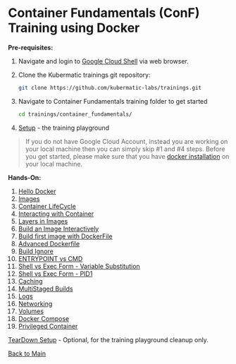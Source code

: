 # Container Fundamentals (ConF) Training using Docker

**Pre-requisites:**

1. Navigate and login to [Google Cloud Shell](https://ssh.cloud.google.com ) via web browser. 

2. Clone the Kubermatic trainings git repository:
    ```bash
    git clone https://github.com/kubermatic-labs/trainings.git
    ```

3. Navigate to Container Fundamentals training folder to get started
    ```bash  
    cd trainings/container_fundamentals/
    ```

4. [Setup](00_setup/README.md) - the training playground

>If you do not have Google Cloud Account, instead you are working on your local machine then you can simply skip #1 and #4 steps. Before you get started, please make sure that you have [docker installation](https://docs.docker.com/engine/install/) on your local machine.

**Hands-On:**

1. [Hello Docker](01_hello-docker/README.md)
2. [Images](02_images/README.md)
3. [Container LifeCycle](03_container-lifecycle/README.md)
4. [Interacting with Container](04_interact/README.md)
5. [Layers in Images](05_layers/README.md)
6. [Build an Image Interactively](06_build-images-interactive/README.md)
7. [Build first image with DockerFile](07_dockerfile/README.md)
8. [Advanced Dockerfile](08_dockerfile_webserver/README.md)
9. [Build Ignore](09_build-ignore/README.md)
10. [ENTRYPOINT vs CMD](10_entrypoint-vs-cmd/README.md)
11. [Shell vs Exec Form - Variable Substitution](11_shell-vs-exec-form-variable-substitution/README.md)
12. [Shell vs Exec Form - PID1](12_shell-vs-exec-form-PID1/README.md)
13. [Caching](13_caching/README.md)
14. [MultiStaged Builds](14_multistaged-builds/README.md)
15. [Logs](15_logs/README.md)
16. [Networking](16_networking/README.md)
17. [Volumes](17_volumes/README.md)
18. [Docker Compose](18_docker-compose/README.md)
19. [Privileged Container](19_privileged-container/README.md)


[TearDown Setup](99_teardown/README.md) - Optional, for the training playground cleanup only. 

[Back to Main](../README.md)